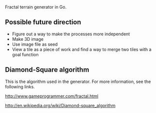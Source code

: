 Fractal terrain generator in Go.

## Possible future direction

* Figure out a way to make the processes more independent
* Make 3D image
* Use image file as seed
* View a tile as a piece of work and find a way to merge two tiles with a goal function

## Diamond-Square algorithm

This is the algorithm used in the generator. For more information, see the
following links.

http://www.gameprogrammer.com/fractal.html

http://en.wikipedia.org/wiki/Diamond-square_algorithm
